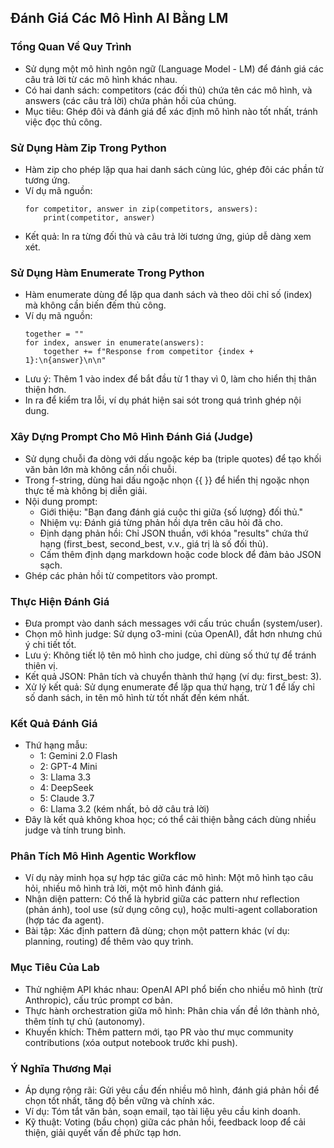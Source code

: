 ## Đánh Giá Các Mô Hình AI Bằng LM

### Tổng Quan Về Quy Trình
- Sử dụng một mô hình ngôn ngữ (Language Model - LM) để đánh giá các câu trả lời từ các mô hình khác nhau.
- Có hai danh sách: competitors (các đối thủ) chứa tên các mô hình, và answers (các câu trả lời) chứa phản hồi của chúng.
- Mục tiêu: Ghép đôi và đánh giá để xác định mô hình nào tốt nhất, tránh việc đọc thủ công.

### Sử Dụng Hàm Zip Trong Python
- Hàm zip cho phép lặp qua hai danh sách cùng lúc, ghép đôi các phần tử tương ứng.
- Ví dụ mã nguồn:
  ```
  for competitor, answer in zip(competitors, answers):
      print(competitor, answer)
  ```
- Kết quả: In ra từng đối thủ và câu trả lời tương ứng, giúp dễ dàng xem xét.

### Sử Dụng Hàm Enumerate Trong Python
- Hàm enumerate dùng để lặp qua danh sách và theo dõi chỉ số (index) mà không cần biến đếm thủ công.
- Ví dụ mã nguồn:
  ```
  together = ""
  for index, answer in enumerate(answers):
      together += f"Response from competitor {index + 1}:\n{answer}\n\n"
  ```
- Lưu ý: Thêm 1 vào index để bắt đầu từ 1 thay vì 0, làm cho hiển thị thân thiện hơn.
- In ra để kiểm tra lỗi, ví dụ phát hiện sai sót trong quá trình ghép nội dung.

### Xây Dựng Prompt Cho Mô Hình Đánh Giá (Judge)
- Sử dụng chuỗi đa dòng với dấu ngoặc kép ba (triple quotes) để tạo khối văn bản lớn mà không cần nối chuỗi.
- Trong f-string, dùng hai dấu ngoặc nhọn {{ }} để hiển thị ngoặc nhọn thực tế mà không bị diễn giải.
- Nội dung prompt:
  - Giới thiệu: "Bạn đang đánh giá cuộc thi giữa {số lượng} đối thủ."
  - Nhiệm vụ: Đánh giá từng phản hồi dựa trên câu hỏi đã cho.
  - Định dạng phản hồi: Chỉ JSON thuần, với khóa "results" chứa thứ hạng (first_best, second_best, v.v., giá trị là số đối thủ).
  - Cấm thêm định dạng markdown hoặc code block để đảm bảo JSON sạch.
- Ghép các phản hồi từ competitors vào prompt.

### Thực Hiện Đánh Giá
- Đưa prompt vào danh sách messages với cấu trúc chuẩn (system/user).
- Chọn mô hình judge: Sử dụng o3-mini (của OpenAI), đắt hơn nhưng chú ý chi tiết tốt.
- Lưu ý: Không tiết lộ tên mô hình cho judge, chỉ dùng số thứ tự để tránh thiên vị.
- Kết quả JSON: Phân tích và chuyển thành thứ hạng (ví dụ: first_best: 3).
- Xử lý kết quả: Sử dụng enumerate để lặp qua thứ hạng, trừ 1 để lấy chỉ số danh sách, in tên mô hình từ tốt nhất đến kém nhất.

### Kết Quả Đánh Giá
- Thứ hạng mẫu:
  - 1: Gemini 2.0 Flash
  - 2: GPT-4 Mini
  - 3: Llama 3.3
  - 4: DeepSeek
  - 5: Claude 3.7
  - 6: Llama 3.2 (kém nhất, bỏ dở câu trả lời)
- Đây là kết quả không khoa học; có thể cải thiện bằng cách dùng nhiều judge và tính trung bình.

### Phân Tích Mô Hình Agentic Workflow
- Ví dụ này minh họa sự hợp tác giữa các mô hình: Một mô hình tạo câu hỏi, nhiều mô hình trả lời, một mô hình đánh giá.
- Nhận diện pattern: Có thể là hybrid giữa các pattern như reflection (phản ánh), tool use (sử dụng công cụ), hoặc multi-agent collaboration (hợp tác đa agent).
- Bài tập: Xác định pattern đã dùng; chọn một pattern khác (ví dụ: planning, routing) để thêm vào quy trình.

### Mục Tiêu Của Lab
- Thử nghiệm API khác nhau: OpenAI API phổ biến cho nhiều mô hình (trừ Anthropic), cấu trúc prompt cơ bản.
- Thực hành orchestration giữa mô hình: Phân chia vấn đề lớn thành nhỏ, thêm tính tự chủ (autonomy).
- Khuyến khích: Thêm pattern mới, tạo PR vào thư mục community contributions (xóa output notebook trước khi push).

### Ý Nghĩa Thương Mại
- Áp dụng rộng rãi: Gửi yêu cầu đến nhiều mô hình, đánh giá phản hồi để chọn tốt nhất, tăng độ bền vững và chính xác.
- Ví dụ: Tóm tắt văn bản, soạn email, tạo tài liệu yêu cầu kinh doanh.
- Kỹ thuật: Voting (bầu chọn) giữa các phản hồi, feedback loop để cải thiện, giải quyết vấn đề phức tạp hơn.